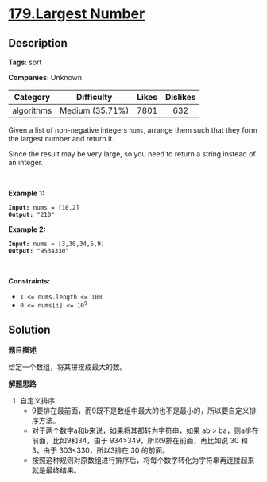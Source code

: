 # [179.Largest Number](https://leetcode.com/problems/largest-number/description/)

## Description

**Tags**: sort

**Companies**: Unknown

| Category | Difficulty | Likes | Dislikes |
| :------: | :--------: | :---: | :------: |
| algorithms | Medium (35.71%) | 7801 | 632 |

<p>Given a list of non-negative integers <code>nums</code>, arrange them such that they form the largest number and return it.</p>
<p>Since the result may be very large, so you need to return a string instead of an integer.</p>
<p>&nbsp;</p>
<p><strong class="example">Example 1:</strong></p>
<pre><code><strong>Input:</strong> nums = [10,2]
<strong>Output:</strong> &quot;210&quot;</code></pre>
<p><strong class="example">Example 2:</strong></p>
<pre><code><strong>Input:</strong> nums = [3,30,34,5,9]
<strong>Output:</strong> &quot;9534330&quot;</code></pre>
<p>&nbsp;</p>
<p><strong>Constraints:</strong></p>
<ul>
  <li><code>1 &lt;= nums.length &lt;= 100</code></li>
  <li><code>0 &lt;= nums[i] &lt;= 10<sup>9</sup></code></li>
</ul>

## Solution

**题目描述**

给定一个数组，将其拼接成最大的数。

**解题思路**

1. 自定义排序
   - 9要排在最前面，而9既不是数组中最大的也不是最小的，所以要自定义排序方法。
   - 对于两个数字a和b来说，如果将其都转为字符串，如果 ab > ba，则a排在前面，比如9和34，由于 934>349，所以9排在前面，再比如说 30 和3，由于 303<330，所以3排在 30 的前面。
   - 按照这种规则对原数组进行排序后，将每个数字转化为字符串再连接起来就是最终结果。

